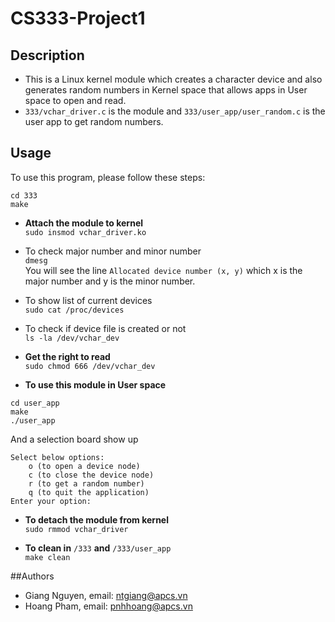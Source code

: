 # CS333-Project1
## Description
* This is a Linux kernel module which creates a character device and also generates random numbers in Kernel space that allows apps in User space to open and read.
* `333/vchar_driver.c` is the module and `333/user_app/user_random.c` is the user app to get random numbers.

## Usage
  To use this program, please follow these steps:
  
```
cd 333
make
```

* **Attach the module to kernel**\
```sudo insmod vchar_driver.ko```

* To check major number and minor number\
`dmesg`\
You will see the line `Allocated device number (x, y)` which x is the major number and y is the minor number.

* To show list of current devices\
`sudo cat /proc/devices`

* To check if device file is created or not\
`ls -la /dev/vchar_dev`

* **Get the right to read**\
`sudo chmod 666 /dev/vchar_dev`

* **To use this module in User space**
```
cd user_app
make
./user_app
```
And a selection board show up
```
Select below options:
	o (to open a device node)
	c (to close the device node)
	r (to get a random number)
	q (to quit the application)
Enter your option:
```

* **To detach the module from kernel**\
`sudo rmmod vchar_driver`

* **To clean in** `/333` **and** `/333/user_app`\
`make clean`

##Authors
- Giang Nguyen, email: ntgiang@apcs.vn
- Hoang Pham, email: pnhhoang@apcs.vn
